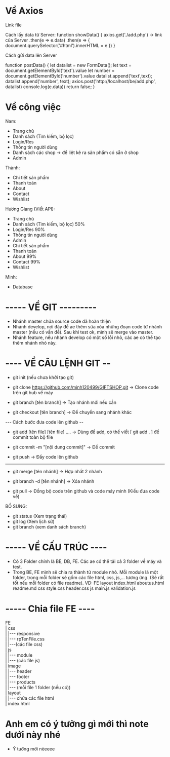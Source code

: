 # Về Axios

Link file

<script src="https://cdn.jsdelivr.net/npm/axios/dist/axios.min.js"></script>

Cách lấy data từ Server:
function showData() {
  axios.get('./add.php') -> link của Server
    .then(e => e.data)
    .then(e => {
    document.querySelector('#html').innerHTML = e
  })
}

Cách gửi data lên Server

function postData() { 
  let datalist = new FormData();
  let text = document.getElementById('text').value
  let number = document.getElementById('number').value
  datalist.append('text',text);
  datalist.append('number', text);
  axios.post('http://localhost/be/add.php', datalist)
    console.log(e.data))
  return false;
}

# Về công việc

Nam:

- Trang chủ
- Danh sách (Tìm kiếm, bộ lọc)
- Login/Res
- Thông tin người dùng
- Danh sách các shop -> để liệt kê ra sản phẩm có sẵn ở shop
- Admin

Thành:

- Chi tiết sản phẩm
- Thanh toán
- About
- Contact
- Wishlist

Hương Giang (Viết API):

- Trang chủ
- Danh sách (Tìm kiếm, bộ lọc) 50%
- Login/Res 90%
- Thông tin người dùng
- Admin
- Chi tiết sản phẩm
- Thanh toán
- About 99%
- Contact 99%
- Wishlist

Minh:

- Database

# ----- VỀ GIT ---------

- Nhánh master chứa source code đã hoàn thiện
- Nhánh develop, nơi đây để ae thêm sửa xóa những đoạn code từ nhánh master (nếu có vấn đề). Sau khi test ok, mình sẽ merge vào master.
- Nhánh feature, nếu nhánh develop có một số lỗi nhỏ, các ae có thể tạo thêm nhánh nhỏ này.

# ---- VỀ CÂU LỆNH GIT --

- git init (nếu chưa khởi tạo git)
- git clone https://github.com/minh120499/GIFTSHOP.git
  -> Clone code trên git hub về máy

- git branch [tên branch]
  -> Tạo nhánh mới nếu cần

- git checkout [tên branch]
  -> Để chuyển sang nhánh khác

--- Cách bước đưa code lên github --

- git add [tên file] [tên file] ....
  -> Dùng để add, có thể viết [ git add . ] để commit toàn bộ file

- git commit -m "[nội dung commit]"
  -> Để commit

- git push
  -> Đẩy code lên github

---

- git merge [tên nhánh]
  -> Hợp nhất 2 nhánh

- git branch -d [tên nhánh]
  -> Xóa nhánh

- git pull
  -> Đồng bộ code trên github và code máy mình (Kiểu đưa code về)

BỔ SUNG:

- git status (Xem trạng thái)
- git log (Xem lịch sử)
- git branch (xem danh sách branch)

# ----- VỀ CẤU TRÚC ----

- Có 3 Folder chính là BE, DB, FE. Các ae có thể tải cả 3 folder về máy và test.
- Trong BE, FE mình sẽ chia ra thành từ module nhỏ. Mỗi module là một folder, trong mỗi folder sẽ gồm các file html, css, js,... tương ứng. (Sẽ rất tốt nếu mỗi folder có file readme).
  VD: FE
  layout
  index.html
  aboutus.html
  readme.md
  css
  style.css
  header.css
  js
  main.js
  validation.js

# ----- Chia file FE ----

FE <br>
| css <br>
| |--- responsive <br>
| |--- rpTenFile.css <br>
| |---(các file css) <br>
| js <br>
| |--- module <br>
| |--- (các file js) <br>
| image <br>
| |--- header <br>
| |--- footer <br>
| |--- products <br>
| |--- (mỗi file 1 folder (nếu có)) <br>
| layout <br>
| |--- chứa các file html <br>
| index.html <br>

# Anh em có ý tưởng gì mới thì note dưới này nhé

- Ý tưởng mới nèeeee
